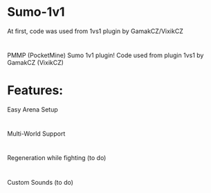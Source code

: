 # Sumo-1v1
At first, code was used from 1vs1 plugin by GamakCZ/VixikCZ
#
PMMP (PocketMine) Sumo 1v1 plugin! Code used from plugin 1vs1 by GamakCZ (VixikCZ)

# Features:
 Easy Arena Setup
#
 Multi-World Support
#
 Regeneration while fighting (to do)
#
 Custom Sounds (to do)
